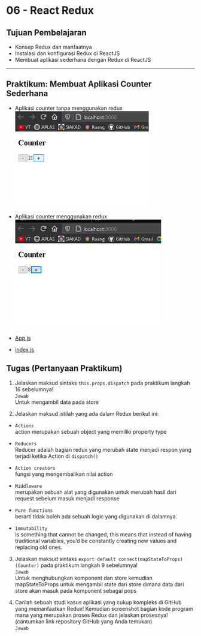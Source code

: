 # 06 - React Redux

## Tujuan Pembelajaran
-   Konsep Redux dan manfaatnya
-   Instalasi dan konfigurasi Redux di ReactJS
-   Membuat aplikasi sederhana dengan Redux di ReactJS

___
## Praktikum: Membuat Aplikasi Counter Sederhana

* Aplikasi counter  tanpa menggunakan redux  
![p01](img/1.png)


* Aplikasi counter menggunakan redux  
![p02](img/2.png)


* [App.js](../../src/06_redux/App.js)  
* [index.js](../../src/06_redux/index.js)


## Tugas (Pertanyaan Praktikum)

1.  Jelaskan maksud sintaks `this.props.dispatch` pada praktikum langkah 16 sebelumnya!  
`Jawab`  
Untuk mengambil data pada store

2.  Jelaskan maksud istilah yang ada dalam Redux berikut ini:
* `Actions`  
 action merupakan sebuah object yang memiliki property type
 
* `Reducers`  
Reducer adalah bagian redux yang merubah state menjadi respon yang terjadi ketika Action di `dispatch()`
* `Action creators`  
fungsi yang mengembalikan nilai action
* `Middleware`  
 merupakan sebuah alat yang digunakan untuk merubah hasil dari request sebelum masuk menjadi response

* `Pure functions`  
berarti tidak boleh ada sebuah logic yang digunakan di dalamnya.

* `Immutability`  
is something that cannot be changed, this means that instead of having traditional variables, you’d be constantly creating new values and replacing old ones.

3.  Jelaskan maksud sintaks `export default connect(mapStateToProps)(Counter)` pada praktikum langkah 9 sebelumnya!   
`Jawab`  
Untuk menghubungkan komponent dan store kemudian mapStateToProps untuk mengambil state dari store dimana data dari store akan masuk pada komponent sebagai pops

4.  Carilah sebuah studi kasus aplikasi yang cukup kompleks di GitHub yang memanfaatkan Redux! Kemudian screenshot bagian kode program mana yang merupakan proses Redux dan jelaskan prosesnya! (cantumkan link repository GitHub yang Anda temukan)  
`Jawab`
